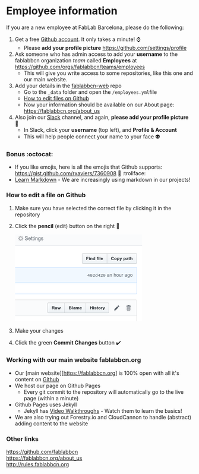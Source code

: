 # Employee information


If you are a new employee at FabLab Barcelona, please do the following:

1. Get a free [Github account](https://github.com/join). It only takes a minute! :watch:
   * Please **add your profile picture** https://github.com/settings/profile
1. Ask someone who has admin access to add your **username** to the fablabbcn organization *team* called **Employees** at https://github.com/orgs/fablabbcn/teams/employees 
   * This will give you write access to some repositories, like this one and our main website.
1. Add your details in the [fablabbcn-web](https://github.com/fablabbcn/fablabbcn-web) repo
   * Go to the `_data` folder and open the `/employees.yml`file
   * [How to edit files on Github](#how-to-edit-a-file-on-github)
   * Now your information should be available on our About page: https://fablabbcn.org/about_us 
1. Also join our [Slack](https://fablabbcn.slack.com/) channel, and again, **please add your profile picture** :cop: 
   * In Slack, click your **username** (top left), and **Profile & Account**
   * This will help people connect your name to your face :alien:

### Bonus :octocat:
* If you like emojis, here is all the emojis that Github supports: https://gist.github.com/rxaviers/7360908 :horse: :trollface:
* [Learn Markdown](https://www.markdowntutorial.com/lesson/1/) - We are increasingly using markdown in our projects!

### How to edit a file on Github

1. Make sure you have selected the correct file by clicking it in the repository
2. Click the **pencil** (edit) button on the right :pencil:

   ![edit button](2018-12-15_17-37-37.png "Logo Title Text 1")
3. Make your changes 
4. Click the green **Commit Changes** button :heavy_check_mark:


### Working with our main website fablabbcn.org
* Our [main website][https://fablabbcn.org] is 100% open with all it's content on [Github](https://github.com/fablabbcn/fablabbcn-web)
* We host our page on Github Pages 
   * Every git commit to the repository will automatically go to the live page (within a minute)
* Github Pages uses Jekyll
   * Jekyll has [Video Walkthroughs](https://jekyllrb.com/tutorials/video-walkthroughs/) - Watch them to learn the basics!
* We are also trying out Forestry.io and CloudCannon to handle (abstract) adding content to the website

### Other links
https://github.com/fablabbcn  
https://fablabbcn.org/about_us  
http://rules.fablabbcn.org  
